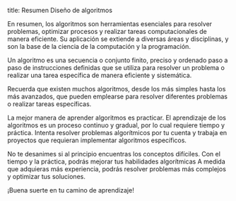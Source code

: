 title: Resumen Diseño de algoritmos

En resumen, los algoritmos son herramientas esenciales para resolver problemas, optimizar procesos y realizar tareas computacionales de manera eficiente. Su aplicación se extiende a diversas áreas y disciplinas, y son la base de la ciencia de la computación y la programación.

Un algoritmo es una secuencia o conjunto finito, preciso y ordenado paso a paso de instrucciones definidas que se utiliza para resolver un problema o realizar una tarea específica de manera eficiente y sistemática. 

Recuerda que existen muchos algoritmos, desde los más simples hasta los más avanzados, que pueden emplearse para resolver diferentes problemas o realizar tareas específicas.

La mejor manera de aprender algoritmos es practicar. El aprendizaje de los algoritmos es un proceso continuo y gradual, por lo cual requiere tiempo y práctica. Intenta resolver problemas algorítmicos por tu cuenta y trabaja en proyectos que requieran implementar algoritmos específicos.

No te desanimes si al principio encuentras los conceptos difíciles. Con el tiempo y la práctica, podrás mejorar tus habilidades algorítmicas A medida que adquieras más experiencia, podrás resolver problemas más complejos y optimizar tus soluciones.

¡Buena suerte en tu camino de aprendizaje!
